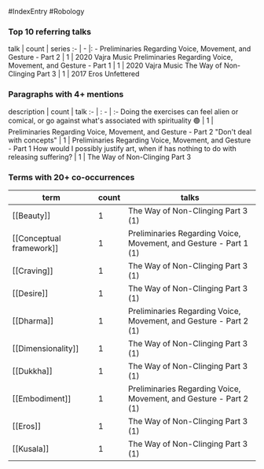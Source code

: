 #IndexEntry #Robology

### Top 10 referring talks
talk | count | series
:- | - |: -
<a data-href="Preliminaries Regarding Voice, Movement, and Gesture - Part 2" class="internal-link">Preliminaries Regarding Voice, Movement, and Gesture - Part 2</a> | 1 | <a data-href="2020 Vajra Music" class="internal-link">2020 Vajra Music</a>
<a data-href="Preliminaries Regarding Voice, Movement, and Gesture - Part 1" class="internal-link">Preliminaries Regarding Voice, Movement, and Gesture - Part 1</a> | 1 | <a data-href="2020 Vajra Music" class="internal-link">2020 Vajra Music</a>
<a data-href="The Way of Non-Clinging Part 3" class="internal-link">The Way of Non-Clinging Part 3</a> | 1 | <a data-href="2017 Eros Unfettered" class="internal-link">2017 Eros Unfettered</a>

### Paragraphs with 4+ mentions
description | count | talk
:- | : - | :-
<a aria-label-position="top" aria-label="Preliminaries Regarding Voice, Movement, and Gesture - Part 2 > Doing the exercises can feel alien or comical or go against whats associated with spirituality 🟢" data-href="Preliminaries Regarding Voice, Movement, and Gesture - Part 2#Doing the exercises can feel alien or comical or go against what's associated with spirituality 🟢" class="internal-link">Doing the exercises can feel alien or comical, or  go against what&#x27;s associated with spirituality 🟢</a> | 1 | <a data-href="Preliminaries Regarding Voice, Movement, and Gesture - Part 2" class="internal-link">Preliminaries Regarding Voice, Movement, and Gesture - Part 2</a>
<a aria-label-position="top" aria-label="Preliminaries Regarding Voice, Movement, and Gesture - Part 1 > Dont deal with concepts" data-href="Preliminaries Regarding Voice, Movement, and Gesture - Part 1#Don't deal with concepts" class="internal-link">&quot;Don&#x27;t deal with concepts&quot;</a> | 1 | <a data-href="Preliminaries Regarding Voice, Movement, and Gesture - Part 1" class="internal-link">Preliminaries Regarding Voice, Movement, and Gesture - Part 1</a>
<a aria-label-position="top" aria-label="The Way of Non-Clinging Part 3 > How would I possibly justify art when if has nothing to do with releasing suffering" data-href="The Way of Non-Clinging Part 3#How would I possibly justify art when if has nothing to do with releasing suffering" class="internal-link">How would I possibly justify art, when if has nothing to do with releasing suffering?</a> | 1 | <a data-href="The Way of Non-Clinging Part 3" class="internal-link">The Way of Non-Clinging Part 3</a>

### Terms with 20+ co-occurrences
term | count | talks
-|-|-
[[Beauty]] | 1 | <span class="counts"><a data-href="The Way of Non-Clinging Part 3" class="internal-link">The Way of Non-Clinging Part 3</a> (1)</span> 
[[Conceptual framework]] | 1 | <span class="counts"><a data-href="Preliminaries Regarding Voice, Movement, and Gesture - Part 1" class="internal-link">Preliminaries Regarding Voice, Movement, and Gesture - Part 1</a> (1)</span> 
[[Craving]] | 1 | <span class="counts"><a data-href="The Way of Non-Clinging Part 3" class="internal-link">The Way of Non-Clinging Part 3</a> (1)</span> 
[[Desire]] | 1 | <span class="counts"><a data-href="The Way of Non-Clinging Part 3" class="internal-link">The Way of Non-Clinging Part 3</a> (1)</span> 
[[Dharma]] | 1 | <span class="counts"><a data-href="Preliminaries Regarding Voice, Movement, and Gesture - Part 2" class="internal-link">Preliminaries Regarding Voice, Movement, and Gesture - Part 2</a> (1)</span> 
[[Dimensionality]] | 1 | <span class="counts"><a data-href="The Way of Non-Clinging Part 3" class="internal-link">The Way of Non-Clinging Part 3</a> (1)</span> 
[[Dukkha]] | 1 | <span class="counts"><a data-href="The Way of Non-Clinging Part 3" class="internal-link">The Way of Non-Clinging Part 3</a> (1)</span> 
[[Embodiment]] | 1 | <span class="counts"><a data-href="Preliminaries Regarding Voice, Movement, and Gesture - Part 2" class="internal-link">Preliminaries Regarding Voice, Movement, and Gesture - Part 2</a> (1)</span> 
[[Eros]] | 1 | <span class="counts"><a data-href="The Way of Non-Clinging Part 3" class="internal-link">The Way of Non-Clinging Part 3</a> (1)</span> 
[[Kusala]] | 1 | <span class="counts"><a data-href="The Way of Non-Clinging Part 3" class="internal-link">The Way of Non-Clinging Part 3</a> (1)</span> 

